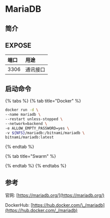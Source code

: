 # MariaDB

## 简介



## EXPOSE

| 端口 | 用途 |
| :--- | :--- |
| 3306 | 通讯接口 |



## 启动命令

{% tabs %}
{% tab title="Docker" %}
```bash
docker run -d \
--name mariadb \
--restart unless-stopped \
--network=backend \
-e ALLOW_EMPTY_PASSWORD=yes \
-v ${NFS}/mariadb:/bitnami/mariadb \
bitnami/mariadb:latest
```
{% endtab %}

{% tab title="Swarm" %}

{% endtab %}
{% endtabs %}



##  参考

官网: [https://mariadb.org/](https://mariadb.org/)

DockerHub: [https://hub.docker.com/\_/mariadb](https://hub.docker.com/_/mariadb)

